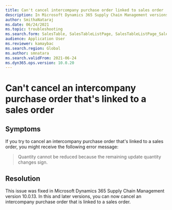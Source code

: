 ```yaml
--- 
title: Can't cancel intercompany purchase order linked to sales order  
description: In Microsoft Dynamics 365 Supply Chain Management versions 10.0.13 and later, you can now cancel an intercompany purchase order that's linked to a sales order. 
author: SmithaNataraj 
ms.date: 06/24/2021 
ms.topic: troubleshooting 
ms.search.form: SalesTable, SalesTableListPage, SalesTableListPage_SalesCancelOrder
audience: Application User 
ms.reviewer: kamaybac 
ms.search.region: Global 
ms.author: smnatara 
ms.search.validFrom: 2021-06-24 
ms.dyn365.ops.version: 10.0.20 
--- 
```

<!-- KFM: Issue was solved. Should this topic be deleted or left as is? -->
<!-- KFM: Add error code? -->
# Can't cancel an intercompany purchase order that's linked to a sales order

## Symptoms

If you try to cancel an intercompany purchase order that's linked to a sales order, you might receive the following error message:

> Quantity cannot be reduced because the remaining update quantity changes sign.

## Resolution

This issue was fixed in Microsoft Dynamics 365 Supply Chain Management version 10.0.13. In this and later versions, you can now cancel an intercompany purchase order that is linked to a sales order.
